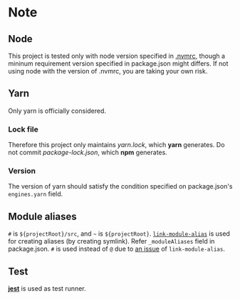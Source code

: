 # Note

## Node

This project is tested only with node version specified in [.nvmrc](.nvmrc), though a mininum requirement version specified in package.json might differs. If not using node with the version of .nvmrc, you are taking your own risk.

## Yarn

Only yarn is officially considered.

### Lock file

Therefore this project only maintains _yarn.lock_, which **yarn** generates. Do not commit _package-lock.json_, which **npm** generates.

### Version

The version of yarn should satisfy the condition specified on package.json's `engines.yarn` field.

## Module aliases

`#` is `${projectRoot}/src`, and `~` is `${projectRoot}`. [`link-module-alias`](https://github.com/Rush/link-module-alias) is used for creating aliases (by creating symlink). Refer `_moduleAliases` field in package.json. `#` is used instead of `@` due to [an issue](https://github.com/Rush/link-module-alias/issues/3) of `link-module-alias`.

## Test

[**jest**](https://jestjs.io/) is used as test runner.
